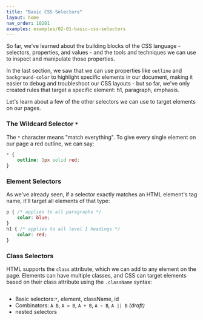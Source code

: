 ```yaml
---
title: "Basic CSS Selectors"
layout: home
nav_order: 10201
examples: examples/02-01-basic-css-selectors
---
```


So far, we've learned about the building blocks of the CSS language - selectors, properties, and values - and the tools and techniques we can use to inspect and manipulate those properties.

In the last section, we saw that we can use properties like `outline` and `background-color` to highlight specific elements in our document, making it easier to debug and troubleshoot our CSS layouts - but so far, we've only created rules that target a specific element: h1, paragraph, emphasis.

Let's learn about a few of the other selectors we can use to target elements on our pages.

### The Wildcard Selector `*`

The `*` character means "match everything". To give every single element on our page a red outline, we can say:

```css
* {
    outline: 1px solid red;
}
```

### Element Selectors

As we've already seen, if a selector exactly matches an HTML element's tag name, it'll target all elements of that type:

```css
p { /* applies to all paragraphs */
    color: blue;
}
h1 { /* applies to all level 1 headings */
    color: red;
}
```

### Class Selectors

HTML supports the `class` attribute, which we can add to any element on the page. Elements can have multiple classes, and CSS can target elements based on their class attribute using the `.className` syntax:

```html
```







- Basic selectors:`*`, element, className, id
- Combinators: `A B`, `A > B`, `A + B`, `A ~ B`, `A || B` *(draft)*
- nested selectors
